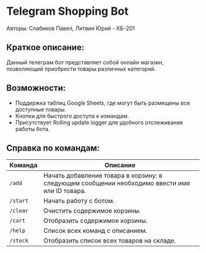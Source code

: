 # Telegram Shopping Bot #
Авторы: Слабиков Павел, Литвин Юрий - КБ-201
## Краткое описание:
Данный телеграм бот представляет собой онлайн магазин, позволяющий приобрести товары различных категорий. 
## Возможности:  
* Поддержка таблиц Google Sheets, где могут быть размещены все доступные товары.
* Кнопки для быстрого доступа к командам.
* Присутствует Rolling update logger для удобного отслеживания работы бота.
## Справка по командам:
| Команда  | Описание | 
| ------------- | ------------- | 
| `/add` | Начать добавление товара в корзину: в следующем сообщении необходимо ввести имя или ID товара. | 
| `/start` | Начать работу с ботом. | 
| `/clear` | Очистить содержимое корзины. |
| `/cart` | Отобразить содержимое корзины. |
| `/help` | Список всех команд с описанием. |
| `/stock`| Отобразить список всех товаров на складе. |
